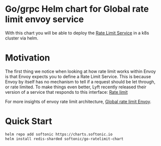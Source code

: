 # Go/grpc Helm chart for Global rate limit envoy service

With this chart you will be able to deploy the [Rate Limit Service](https://github.com/envoyproxy/ratelimit) in a k8s cluster via helm.

# Motivation

The first thing we notice when looking at how rate limit works within Envoy is that Envoy expects you to define a Rate Limit Service. This is because Envoy by itself has no mechanism to tell if a request should be let through, or rate limited. To make things even better, Lyft recently released their version of a service that responds to this interface: [Rate limit](https://github.com/lyft/ratelimit)

For more insights of envoy rate limit architecture, [Global rate limit Envoy](https://www.envoyproxy.io/docs/envoy/v1.13.0/intro/arch_overview/other_features/global_rate_limiting).

# Quick Start

```bash
helm repo add softonic https://charts.softonic.io
helm install redis-sharded softonic/go-ratelimit-chart
```
